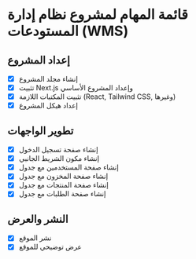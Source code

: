 # قائمة المهام لمشروع نظام إدارة المستودعات (WMS)

## إعداد المشروع
- [x] إنشاء مجلد المشروع
- [x] تثبيت Next.js وإعداد المشروع الأساسي
- [x] تثبيت المكتبات اللازمة (React, Tailwind CSS, وغيرها)
- [x] إعداد هيكل المشروع

## تطوير الواجهات
- [x] إنشاء صفحة تسجيل الدخول
- [x] إنشاء مكون الشريط الجانبي
- [x] إنشاء صفحة المستخدمين مع جدول
- [x] إنشاء صفحة المخزون مع جدول
- [x] إنشاء صفحة المنتجات مع جدول
- [x] إنشاء صفحة الطلبات مع جدول

## النشر والعرض
- [x] نشر الموقع
- [x] عرض توضيحي للموقع
